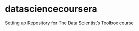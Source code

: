 datasciencecoursera
===================

Setting up Repository  for The Data Scientist’s Toolbox course
